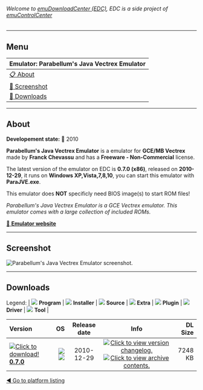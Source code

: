 ###### Welcome to [emuDownloadCenter (EDC)](https://github.com/PhoenixInteractiveNL/emuDownloadCenter/wiki/), EDC is a side project of [emuControlCenter](https://github.com/PhoenixInteractiveNL/emuControlCenter/wiki/)
***
## Menu
| **Emulator: Parabellum's Java Vectrex Emulator** |
|:---------|
| [:clipboard: About](#about) |
| [:sunrise: Screenshot](#screenshot) |
| [:floppy_disk: Downloads](#downloads) |
***
## About
**Developement state:** :red_circle: 2010

**Parabellum's Java Vectrex Emulator** is a emulator for **GCE/MB Vectrex** made by **Franck Chevassu** and has a **Freeware - Non-Commercial** license.

The latest version of the emulator on EDC is **0.7.0 (x86)**, released on **2010-12-29**, it runs on **Windows XP,Vista,7,8,10**, you can start this emulator with **ParaJVE.exe**.

This emulator does **NOT** specificly need BIOS image(s) to start ROM files!

_Parabellum's Java Vectrex Emulator is a GCE Vectrex emulator. This emulator comes with a large collection of included ROMs._

[:link: **Emulator website**](http://vectrex-emu.blogspot.com.au/)
***
## Screenshot
![](https://raw.githubusercontent.com/PhoenixInteractiveNL/emuDownloadCenter/master/hooks/parajve/emulator_screen_01.jpg "Parabellum's Java Vectrex Emulator screenshot.")
***
## Downloads
Legend: | 
![](https://raw.githubusercontent.com/wiki/PhoenixInteractiveNL/emuDownloadCenter/images_misc/icon_program_24.png) **Program** | 
![](https://raw.githubusercontent.com/wiki/PhoenixInteractiveNL/emuDownloadCenter/images_misc/icon_installer_24.png) **Installer** | 
![](https://raw.githubusercontent.com/wiki/PhoenixInteractiveNL/emuDownloadCenter/images_misc/icon_source_code_24.png) **Source** | 
![](https://raw.githubusercontent.com/wiki/PhoenixInteractiveNL/emuDownloadCenter/images_misc/icon_extra_24.png) **Extra** | 
![](https://raw.githubusercontent.com/wiki/PhoenixInteractiveNL/emuDownloadCenter/images_misc/icon_plugin_24.png) **Plugin** | 
![](https://raw.githubusercontent.com/wiki/PhoenixInteractiveNL/emuDownloadCenter/images_misc/icon_driver_24.png) **Driver** | 
![](https://raw.githubusercontent.com/wiki/PhoenixInteractiveNL/emuDownloadCenter/images_misc/icon_tool_24.png) **Tool** | 
 
| Version | OS | Release date | Info | DL Size |
|:--------|---:|:------------:|:----:|--------:|
| [![](https://raw.githubusercontent.com/wiki/PhoenixInteractiveNL/emuDownloadCenter/images_misc/icon_program_24.png "Click to download!")  **0.7.0**](https://github.com/PhoenixInteractiveNL/edc-repo0006/raw/master/parajve/0.7.0.7z) | ![](https://raw.githubusercontent.com/wiki/PhoenixInteractiveNL/emuDownloadCenter/images_misc/logo_windows_24.png) ![](https://raw.githubusercontent.com/wiki/PhoenixInteractiveNL/emuDownloadCenter/images_misc/icon_32-bit_24.png) | 2010-12-29 | [![](https://raw.githubusercontent.com/wiki/PhoenixInteractiveNL/emuDownloadCenter/images_misc/icon_changelog_24.png "Click to view version changelog.")](https://github.com/PhoenixInteractiveNL/edc-repo0006/blob/master/parajve/0.7.0_changelog.txt) [![](https://raw.githubusercontent.com/wiki/PhoenixInteractiveNL/emuDownloadCenter/images_misc/icon_contents_24.png "Click to view archive contents.")](https://github.com/PhoenixInteractiveNL/edc-repo0006/blob/master/parajve/0.7.0_contents.txt) | 7248 KB |

[:arrow_backward: Go to platform listing](https://github.com/PhoenixInteractiveNL/emuDownloadCenter/wiki/EDC-Platform-List)
